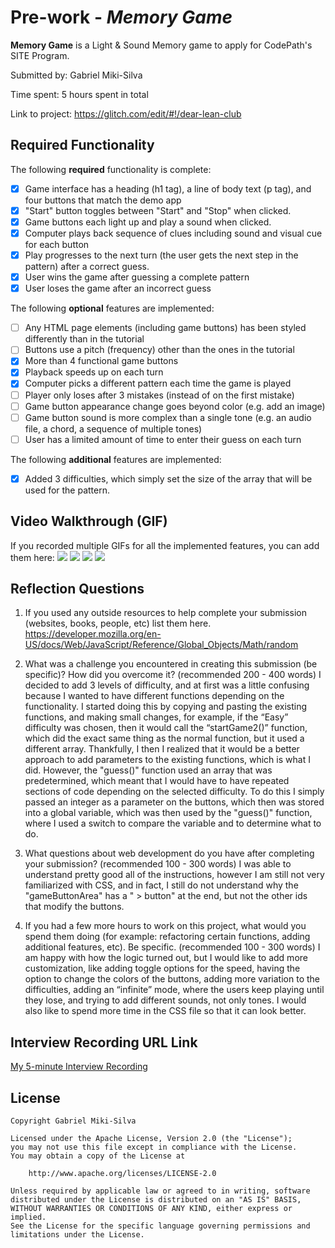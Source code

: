 # Pre-work - _Memory Game_

**Memory Game** is a Light & Sound Memory game to apply for CodePath's SITE Program.

Submitted by: Gabriel Miki-Silva

Time spent: 5 hours spent in total

Link to project: https://glitch.com/edit/#!/dear-lean-club

## Required Functionality

The following **required** functionality is complete:

- [x] Game interface has a heading (h1 tag), a line of body text (p tag), and four buttons that match the demo app
- [x] "Start" button toggles between "Start" and "Stop" when clicked.
- [x] Game buttons each light up and play a sound when clicked.
- [x] Computer plays back sequence of clues including sound and visual cue for each button
- [x] Play progresses to the next turn (the user gets the next step in the pattern) after a correct guess.
- [x] User wins the game after guessing a complete pattern
- [x] User loses the game after an incorrect guess

The following **optional** features are implemented:

- [ ] Any HTML page elements (including game buttons) has been styled differently than in the tutorial
- [ ] Buttons use a pitch (frequency) other than the ones in the tutorial
- [x] More than 4 functional game buttons
- [x] Playback speeds up on each turn
- [x] Computer picks a different pattern each time the game is played
- [ ] Player only loses after 3 mistakes (instead of on the first mistake)
- [ ] Game button appearance change goes beyond color (e.g. add an image)
- [ ] Game button sound is more complex than a single tone (e.g. an audio file, a chord, a sequence of multiple tones)
- [ ] User has a limited amount of time to enter their guess on each turn

The following **additional** features are implemented:

- [x] Added 3 difficulties, which simply set the size of the array that will be used for the pattern.

## Video Walkthrough (GIF)

If you recorded multiple GIFs for all the implemented features, you can add them here:
![](http://g.recordit.co/SUJNhtDDyH.gif)
![](http://g.recordit.co/nsiGU04ItU.gif)
![](http://g.recordit.co/uN824VCVfX.gif)
![](gif4-link-here)

## Reflection Questions

1. If you used any outside resources to help complete your submission (websites, books, people, etc) list them here.
   https://developer.mozilla.org/en-US/docs/Web/JavaScript/Reference/Global_Objects/Math/random

2. What was a challenge you encountered in creating this submission (be specific)? How did you overcome it? (recommended 200 - 400 words)
   I decided to add 3 levels of difficulty, and at first was a little confusing because I wanted to have different functions depending on the functionality. I started doing this by copying and pasting the existing functions, and making small changes, for example, if the “Easy” difficulty was chosen, then it would call the “startGame2()” function, which did the exact same thing as the normal function, but it used a different array. Thankfully, I then I realized that it would be a better approach to add parameters to the existing functions, which is what I did. However, the "guess()" function used an array that was predetermined, which meant that I would have to have repeated sections of code depending on the selected difficulty. To do this I simply passed an integer as a parameter on the buttons, which then was stored into a global variable, which was then used by the "guess()" function, where I used a switch to compare the variable and to determine what to do.

3. What questions about web development do you have after completing your submission? (recommended 100 - 300 words)
   I was able to understand pretty good all of the instructions, however I am still not very familiarized with CSS, and in fact, I still do not understand why the "gameButtonArea" has a " > button" at the end, but not the other ids that modify the buttons.

4. If you had a few more hours to work on this project, what would you spend them doing (for example: refactoring certain functions, adding additional features, etc). Be specific. (recommended 100 - 300 words)
   I am happy with how the logic turned out, but I would like to add more customization, like adding toggle options for the speed, having the option to change the colors of the buttons, adding more variation to the difficulties, adding an “infinite” mode, where the users keep playing until they lose, and trying to add different sounds, not only tones. I would also like to spend more time in the CSS file so that it can look better.

## Interview Recording URL Link

[My 5-minute Interview Recording](https://www.loom.com/share/853f80801d44458093a26b3fc81260b3)

## License

    Copyright Gabriel Miki-Silva

    Licensed under the Apache License, Version 2.0 (the "License");
    you may not use this file except in compliance with the License.
    You may obtain a copy of the License at

        http://www.apache.org/licenses/LICENSE-2.0

    Unless required by applicable law or agreed to in writing, software
    distributed under the License is distributed on an "AS IS" BASIS,
    WITHOUT WARRANTIES OR CONDITIONS OF ANY KIND, either express or implied.
    See the License for the specific language governing permissions and
    limitations under the License.
